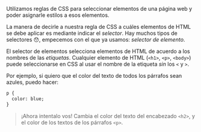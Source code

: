 Utilizamos reglas de CSS para seleccionar elementos de una página web y poder asignarle estilos a esos elementos.

La manera de decirle a nuestra regla de CSS a cuáles elementos de HTML se debe aplicar es mediante indicar el *selector*. Hay muchos tipos de selectores :hushed:, empecemos con el que ya usamos: *selector de elemento*.

El selector de elementos selecciona elementos de HTML de acuerdo a los nombres de las _etiquetas_. Cualquier elemento de HTML (`<h1>`, `<p>`, `<body>`) puede seleccionarse en CSS al usar el nombre de la etiqueta *sin* los `<` y `>`.

Por ejemplo, si quiero que el color del texto de todos los párrafos sean azules, puedo hacer:

```html
p {
  color: blue;
}
```

> ¡Ahora intentalo vos!
> Cambia el color del texto del encabezado `<h2>`, y el color de los textos de los párrafos `<p>`.

